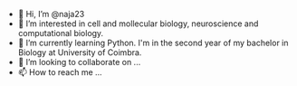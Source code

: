 - 👋 Hi, I’m @naja23
- 👀 I’m interested in cell and mollecular biology, neuroscience and computational biology.
- 🌱 I’m currently learning Python. I'm in the second year of my bachelor in Biology at University of Coimbra.
- 💞️ I’m looking to collaborate on ...
- 📫 How to reach me ...

<!---
naja23/naja23 is a ✨ special ✨ repository because its `README.md` (this file) appears on your GitHub profile.
You can click the Preview link to take a look at your changes.
--->
